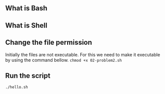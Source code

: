 ## What is Bash

## What is Shell

## Change the file permission

Initially the files are not executable. For this we need to make it executable by using the command bellow.
`chmod +x 02-problem2.sh`

## Run the script

`./hello.sh`

